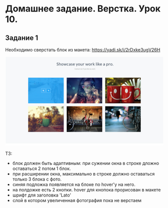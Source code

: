 # Домашнее задание. Верстка. Урок 10.

## Задание 1

Необходимо сверстать блок из макета: https://yadi.sk/i/2rDxke3ugV26H

![lesson10](lesson10.jpg)

ТЗ:

  * блок должен быть адаптивным: при сужении окна в строке дложно оставаться 2 потом 1 блок. 
  * при расширении окна, максимально в строке должно оставаться только 3 блока с фото.
  * синяя подложка появляется на блоке по hover'у на него.
  * на полдожке есть 2 кнопки. hover для кнопока прорисован в макете
  * шрифт для заголовка 'Lato'
  * слой в котором увеличенная фотография пока не верстаем

